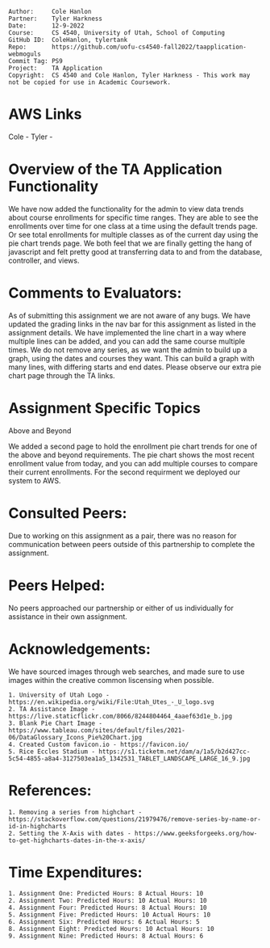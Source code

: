 ```
Author:     Cole Hanlon
Partner:    Tyler Harkness
Date:       12-9-2022
Course:     CS 4540, University of Utah, School of Computing
GitHub ID:  ColeHanlon, tylertank
Repo:       https://github.com/uofu-cs4540-fall2022/taapplication-webmoguls
Commit Tag: PS9
Project:    TA Application
Copyright:  CS 4540 and Cole Hanlon, Tyler Harkness - This work may not be copied for use in Academic Coursework.
```
# AWS Links 
Cole - 
Tyler - 

# Overview of the TA Application Functionality 

We have now added the functionality for the admin to view data trends about course enrollments for specific time ranges. They are able to see the enrollments over time for one class at a time using the default trends page. Or see total enrollments for multiple classes as of the current day using the pie chart trends page. We both feel that we are finally getting the hang of javascript and felt pretty good at transferring data to and from the database, controller, and views. 

# Comments to Evaluators:

As of submitting this assignment we are not aware of any bugs. We have updated the grading links in the nav bar for this assignment as listed in the assignment details. We have implemented the line chart in a way where multiple lines can be added, and you can add the same course multiple times. We do not remove any series, as we want the admin to build up a graph, using the dates and courses they want. This can build a graph with many lines, with differing starts and end dates. Please observe our extra pie chart page through the TA links.

# Assignment Specific Topics

Above and Beyond

We added a second page to hold the enrollment pie chart trends for one of the above and beyond requirements. The pie chart shows the most recent enrollment value from today, and you can add multiple courses to compare their current enrollments. For the second requirment we deployed our system to AWS.

# Consulted Peers:

Due to working on this assignment as a pair, there was no reason for communication
between peers outside of this partnership to complete the assignment.

# Peers Helped:

No peers approached our partnership or either of us individually for assistance in their own assignment.

# Acknowledgements:

We have sourced images through web searches, and made sure to use images within the creative
common liscensing when possible. 

    1. University of Utah Logo - https://en.wikipedia.org/wiki/File:Utah_Utes_-_U_logo.svg
    2. TA Assistance Image - https://live.staticflickr.com/8066/8244804464_4aaef63d1e_b.jpg
    3. Blank Pie Chart Image - https://www.tableau.com/sites/default/files/2021-06/DataGlossary_Icons_Pie%20Chart.jpg
    4. Created Custom favicon.io - https://favicon.io/
    5. Rice Eccles Stadium - https://s1.ticketm.net/dam/a/1a5/b2d427cc-5c54-4855-a8a4-3127503ea1a5_1342531_TABLET_LANDSCAPE_LARGE_16_9.jpg

# References:
    
    1. Removing a series from highchart - https://stackoverflow.com/questions/21979476/remove-series-by-name-or-id-in-highcharts
    2. Setting the X-Axis with dates - https://www.geeksforgeeks.org/how-to-get-highcharts-dates-in-the-x-axis/

# Time Expenditures:

    1. Assignment One: Predicted Hours: 8 Actual Hours: 10 
    2. Assignment Two: Predicted Hours: 10 Actual Hours: 10 
    4. Assignment Four: Predicted Hours: 8 Actual Hours: 10
    5. Assignment Five: Predicted Hours: 10 Actual Hours: 10
    6. Assignment Six: Predicted Hours: 6 Actual Hours: 5
    8. Assignment Eight: Predicted Hours: 10 Actual Hours: 10
    9. Assignment Nine: Predicted Hours: 8 Actual Hours: 6


    
    
